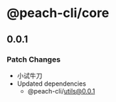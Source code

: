 # @peach-cli/core

## 0.0.1

### Patch Changes

- 小试牛刀
- Updated dependencies
  - @peach-cli/utils@0.0.1
